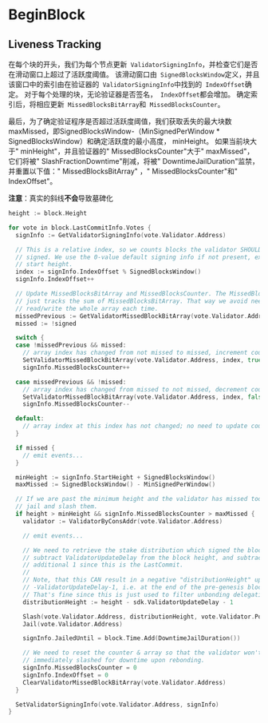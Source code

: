 # BeginBlock

## Liveness Tracking

在每个块的开头，我们为每个节点更新` ValidatorSigningInfo`，并检查它们是否在滑动窗口上超过了活跃度阈值。 该滑动窗口由` SignedBlocksWindow`定义，并且该窗口中的索引由在验证器的` ValidatorSigningInfo`中找到的` IndexOffset`确定。 对于每个处理的块，无论验证器是否签名，` IndexOffset`都会增加。 确定索引后，将相应更新` MissedBlocksBitArray`和` MissedBlocksCounter`。

最后，为了确定验证程序是否超过活跃度阈值，我们获取丢失的最大块数maxMissed，即SignedBlocksWindow-（MinSignedPerWindow * SignedBlocksWindow）和确定活跃度的最小高度， minHeight。 如果当前块大于" minHeight"，并且验证器的" MissedBlocksCounter"大于" maxMissed"，它们将被" SlashFractionDowntime"削减，将被" DowntimeJailDuration"监禁，并重置以下值：" MissedBlocksBitArray" ，" MissedBlocksCounter"和" IndexOffset"。

__注意__：真实的斜线**不会**导致墓碑化

```go
height := block.Height

for vote in block.LastCommitInfo.Votes {
  signInfo := GetValidatorSigningInfo(vote.Validator.Address)

  // This is a relative index, so we counts blocks the validator SHOULD have
  // signed. We use the 0-value default signing info if not present, except for
  // start height.
  index := signInfo.IndexOffset % SignedBlocksWindow()
  signInfo.IndexOffset++

  // Update MissedBlocksBitArray and MissedBlocksCounter. The MissedBlocksCounter
  // just tracks the sum of MissedBlocksBitArray. That way we avoid needing to
  // read/write the whole array each time.
  missedPrevious := GetValidatorMissedBlockBitArray(vote.Validator.Address, index)
  missed := !signed

  switch {
  case !missedPrevious && missed:
    // array index has changed from not missed to missed, increment counter
    SetValidatorMissedBlockBitArray(vote.Validator.Address, index, true)
    signInfo.MissedBlocksCounter++

  case missedPrevious && !missed:
    // array index has changed from missed to not missed, decrement counter
    SetValidatorMissedBlockBitArray(vote.Validator.Address, index, false)
    signInfo.MissedBlocksCounter--

  default:
    // array index at this index has not changed; no need to update counter
  }

  if missed {
    // emit events...
  }

  minHeight := signInfo.StartHeight + SignedBlocksWindow()
  maxMissed := SignedBlocksWindow() - MinSignedPerWindow()

  // If we are past the minimum height and the validator has missed too many
  // jail and slash them.
  if height > minHeight && signInfo.MissedBlocksCounter > maxMissed {
    validator := ValidatorByConsAddr(vote.Validator.Address)

    // emit events...

    // We need to retrieve the stake distribution which signed the block, so we
    // subtract ValidatorUpdateDelay from the block height, and subtract an
    // additional 1 since this is the LastCommit.
    //
    // Note, that this CAN result in a negative "distributionHeight" up to
    // -ValidatorUpdateDelay-1, i.e. at the end of the pre-genesis block (none) = at the beginning of the genesis block.
    // That's fine since this is just used to filter unbonding delegations & redelegations.
    distributionHeight := height - sdk.ValidatorUpdateDelay - 1

    Slash(vote.Validator.Address, distributionHeight, vote.Validator.Power, SlashFractionDowntime())
    Jail(vote.Validator.Address)

    signInfo.JailedUntil = block.Time.Add(DowntimeJailDuration())

    // We need to reset the counter & array so that the validator won't be
    // immediately slashed for downtime upon rebonding.
    signInfo.MissedBlocksCounter = 0
    signInfo.IndexOffset = 0
    ClearValidatorMissedBlockBitArray(vote.Validator.Address)
  }

  SetValidatorSigningInfo(vote.Validator.Address, signInfo)
}
```